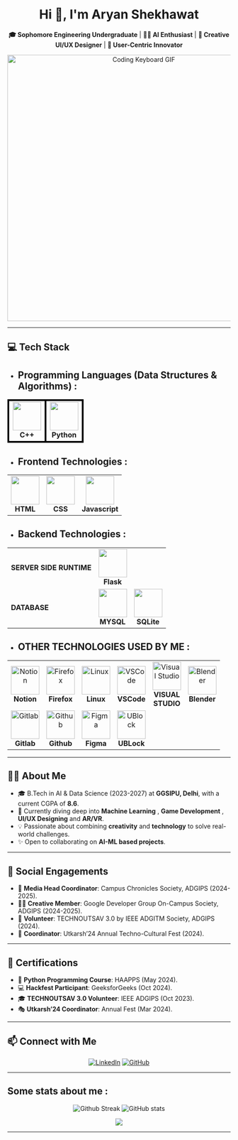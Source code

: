 <div align="center">

# Hi 👋, I'm Aryan Shekhawat  
**🎓 Sophomore Engineering Undergraduate** | **🧑‍💻 AI Enthusiast** | **🎨 Creative UI/UX Designer** | **🌟 User-Centric Innovator** 

</div>


<p align="center">
  <img src="https://mir-s3-cdn-cf.behance.net/project_modules/fs/641c2b170466977.645e34a7760bf.gif" alt="Coding Keyboard GIF" width="600"/>
</p>

---

## 💻 Tech Stack  

</div>

- ## **Programming Languages (Data Structures & Algorithms)** : 

<div align="center">
<table>
<tr>
    <td align="center" style="border: 4px solid black;">
        <img height="64px" width="64px" src="https://isocpp.org/assets/images/cpp_logo.png"><br>
        <span><strong>C++</strong></span>
    </td>
    <td align="center" style="border: 4px solid black;">
        <img height="64px" width="64px" src="https://cdn.svgporn.com/logos/python.svg"><br>
        <span><strong>Python</strong></span>
    </td>
</tr>
</table>
</div>


- ## **Frontend Technologies** : 

<div align="center">
<table>
<tr>
    <td align="center">
        <img height="64px" width="64px" src="https://cdn.svgporn.com/logos/html-5.svg"><br>
        <span><strong>HTML</strong></span>
    </td>
    <td align="center">
        <img height="64px" width="64px" src="https://cdn.svgporn.com/logos/css-3.svg"><br>
        <span><strong>CSS</strong></span>
    </td>
    <td align="center">
        <img height="64px" width="64px" src="https://cdn.svgporn.com/logos/javascript.svg"><br>
        <span><strong>Javascript</strong></span>
    </td>
</tr>

</table>
</div>

* ## **Backend Technologies** : 

<div align="center">
<table>
<tr>
    <td align="left">
        <span><strong>SERVER SIDE RUNTIME</strong></span>
    </td>
    <td align="center">
        <img height="64px" width="64px" src="https://cdn.svgporn.com/logos/flask.svg"><br>
        <span><strong>Flask</strong></span>
    </td>
</tr>
<tr>
    <td align="left">
        <span><strong>DATABASE</strong><span>
    </td>
    <td align="center">
        <img height="64px" width="64px" src="https://cdn.svgporn.com/logos/mysql.svg"><br>
        <span><strong>MYSQL</strong></span>
    </td>
    <td align="center">
        <img height="64px" width="64px" src="https://cdn.svgporn.com/logos/sqlite.svg"><br>
        <span><strong>SQLite</strong></span>
    </td>
</tr>
</table>
</div>


* ## **OTHER TECHNOLOGIES USED BY ME** : 

<div align="center">
<table>
<tr>
    <td align="center">
        <img height="64px" width="64px" alt="Notion" src="https://cdn.svgporn.com/logos/notion-icon.svg"><br>
        <span><strong>Notion</strong></span>
    </td>
    <td align="center">
        <img height="64px" width="64px" alt="Firefox" src="https://cdn.svgporn.com/logos/firefox.svg"><br>
        <span><strong>Firefox</strong></span>
    </td>
    <td align="center">
        <img height="64px" width="64px" alt="Linux" src="https://cdn.svgporn.com/logos/linux-tux.svg"><br>
        <span><strong>Linux</strong></span>
    </td>
    <td align="center">
        <img height="64px" width="64px" alt="VSCode" src="https://cdn.svgporn.com/logos/visual-studio-code.svg"><br>
        <span><strong>VSCode</strong></span>
    </td>
    <td align="center">
        <img height="64px" width="64px" alt="Visual Studio" src="https://cdn.svgporn.com/logos/visual-studio.svg"><br>
        <span><strong>VISUAL<br>STUDIO</strong></span>
    </td>
    <td align="center">
        <img height="64px" width="64px" alt="Blender" src="https://cdn.svgporn.com/logos/blender.svg"><br>
        <span><strong>Blender</strong></span>
    </td>
</tr>
<tr>
    <td align="center">
        <img height="64px" width="64px" alt="Gitlab" src="https://cdn.svgporn.com/logos/gitlab.svg"><br>
        <span><strong>Gitlab</strong></span>
    </td>
    <td align="center">
        <img height="64px" width="64px" alt="Github" src="https://cdn.svgporn.com/logos/github-octocat.svg"><br>
        <span><strong>Github</strong></span>
    </td>
    <td align="center">
        <img height="64px" width="64px" alt="Figma" src="https://cdn.svgporn.com/logos/figma.svg"><br>
        <span><strong>Figma</strong></span>
    </td>
    <td align="center">
        <img height="64px" width="64px" alt="UBlock" src="https://upload.wikimedia.org/wikipedia/commons/thumb/0/05/UBlock_Origin.svg/1024px-UBlock_Origin.svg.png?20230326050327"><br>
        <span><strong>UBLock</strong></span>
    </td>
</tr>
</table>
</div>

---

## 👩‍💻 About Me  

- 🎓 B.Tech in AI & Data Science (2023-2027) at **GGSIPU, Delhi**, with a current CGPA of **8.6**.  
- 🌱 Currently diving deep into **Machine Learning** , **Game Development** , **UI/UX Designing** and **AR/VR**.  
- 💡 Passionate about combining **creativity** and **technology** to solve real-world challenges.  
- ✨ Open to collaborating on **AI-ML based projects**.  

---

## 🌟 Social Engagements

- 🎥 **Media Head Coordinator**: Campus Chronicles Society, ADGIPS (2024-2025).  
- 👩‍💻 **Creative Member**: Google Developer Group On-Campus Society, ADGIPS (2024-2025).  
- 🤝 **Volunteer**: TECHNOUTSAV 3.0 by IEEE ADGITM Society, ADGIPS (2024).
- 🎉 **Coordinator**: Utkarsh’24 Annual Techno-Cultural Fest (2024).

---

## 📜 Certifications

- 🐍 **Python Programming Course**: HAAPPS (May 2024).
- 💻 **Hackfest Participant**: GeeksforGeeks (Oct 2024).  
- 🎓 **TECHNOUTSAV 3.0 Volunteer**: IEEE ADGIPS (Oct 2023).
- 🎭 **Utkarsh’24 Coordinator**: Annual Fest (Mar 2024).

---

## 📫 Connect with Me  

<div align="center">

[![LinkedIn](https://img.shields.io/badge/LinkedIn-Aryan%20Shekhawat-blue?style=for-the-badge&logo=linkedin)](https://www.linkedin.com/in/aryan-shekhawat-bb26902b8)
[![GitHub](https://img.shields.io/badge/GitHub-AryanShekhawat-red?style=for-the-badge&logo=github)](https://github.com/Aryan-1947)

</div>

---

## Some stats about me :

<p align="center">
        <img alt="Github Streak" title="Streak Stats" src="https://streak-stats.demolab.com?user=Aryan-1947&theme=gotham&border_radius=5.0&date_format=j%20M%5B%20Y%5D&card_width=467">
        <img alt="GitHub stats" title="Overall Stats" src="https://github-readme-stats.vercel.app/api?username=Aryan-1947&show_icons=true&text_color=2aa889&bg_color=0c1014&icon_color=599cab&title_color=599cab">
        <br />
        <div align="center">
        <img src="https://github-profile-trophy.vercel.app/?username=Aryan-1947&theme=onedark&column=7&margin-w=12&margin-h=12&row=1">
        </div>
</p>

---

</div>
